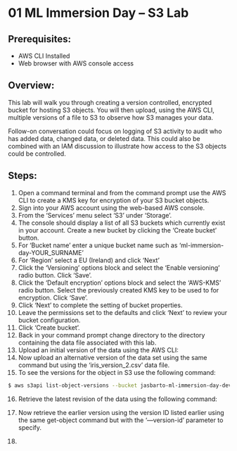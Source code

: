 # 01 ML Immersion Day – S3 Lab

## Prerequisites:

-   AWS CLI Installed
-   Web browser with AWS console access

## Overview:

This lab will walk you through creating a version controlled, encrypted
bucket for hosting S3 objects. You will then upload, using the AWS CLI,
multiple versions of a file to S3 to observe how S3 manages your data.

Follow-on conversation could focus on logging of S3 activity to audit
who has added data, changed data, or deleted data. This could also be
combined with an IAM discussion to illustrate how access to the S3
objects could be controlled.

## Steps:

1.  Open a command terminal and from the command prompt use the AWS CLI
    to create a KMS key for encryption of your S3 bucket objects.
2.  Sign into your AWS account using the web-based AWS console.
3.  From the ‘Services’ menu select ‘S3’ under ‘Storage’.
4.  The console should display a list of all S3 buckets which currently
    exist in your account. Create a new bucket by clicking the ‘Create
    bucket’ button.
5.  For ‘Bucket name’ enter a unique bucket name such as
    ‘ml-immersion-day-YOUR\_SURNAME’
6.  For ‘Region’ select a EU (Ireland) and click ‘Next’
7.  Click the ‘Versioning’ options block and select the ‘Enable
    versioning’ radio button. Click ‘Save’.
8.  Click the ‘Default encryption’ options block and select the
    ‘AWS-KMS’ radio button. Select the previously created KMS key to be
    used to for encryption. Click ‘Save’.
9.  Click ‘Next’ to complete the setting of bucket properties.
10. Leave the permissions set to the defaults and click ‘Next’ to review
    your bucket configuration.
11. Click ‘Create bucket’.
12. Back in your command prompt change directory to the directory
    containing the data file associated with this lab.
13. Upload an initial version of the data using the AWS CLI:
14. Now upload an alternative version of the data set using the same
    command but using the ‘iris\_version\_2.csv’ data file.
15. To see the versions for the object in S3 use the following command:
```bash
$ aws s3api list-object-versions --bucket jasbarto-ml-immersion-day-dev
```

16. Retrieve the latest revision of the data using the following
    command:

17. Now retrieve the earlier version using the version ID listed earlier
    using the same get-object command but with the ‘—version-id’
    parameter to specify.

18.
